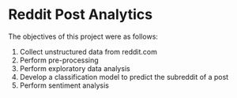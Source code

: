 # Reddit Post Analytics

The objectives of this project were as follows:
1) Collect unstructured data from reddit.com
2) Perform pre-processing
3) Perform exploratory data analysis
4) Develop a classification model to predict the subreddit of a post
5) Perform sentiment analysis
